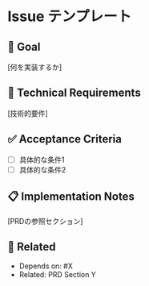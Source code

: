# Issue テンプレート
## 🎯 Goal
[何を実装するか]

## 🔧 Technical Requirements  
[技術的要件]

## ✅ Acceptance Criteria
- [ ] 具体的な条件1
- [ ] 具体的な条件2

## 📋 Implementation Notes
[PRDの参照セクション]

## 🔗 Related
- Depends on: #X
- Related: PRD Section Y